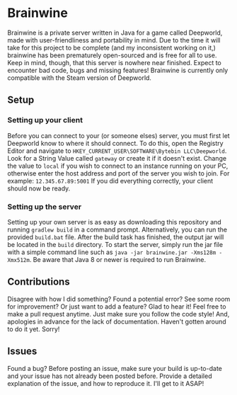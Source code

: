 # Brainwine

Brainwine is a private server written in Java for a game called Deepworld, made with user-friendliness and portability in mind.
Due to the time it will take for this project to be complete (and my inconsistent working on it,) brainwine has been prematurely open-sourced
and is free for all to use. Keep in mind, though, that this server is nowhere near finished. Expect to encounter bad code, bugs and missing features!
Brainwine is currently only compatible with the Steam version of Deepworld.

## Setup

### Setting up your client

Before you can connect to your (or someone elses) server, you must first let Deepworld know to where it should connect.
To do this, open the Registry Editor and navigate to `HKEY_CURRENT_USER\SOFTWARE\Bytebin LLC\Deepworld`.
Look for a String Value called `gateway` or create it if it doesn't exist. Change the value to `local` if you wish to connect to an instance running on your PC, otherwise
enter the host address and port of the server you wish to join. For example: `12.345.67.89:5001`
If you did everything correctly, your client should now be ready.

### Setting up the server

Setting up your own server is as easy as downloading this repository and running `gradlew build` in a command prompt.
Alternatively, you can run the provided `build.bat` file. After the build task has finished, the output jar will be located in the `build` directory.
To start the server, simply run the jar file with a simple command line such as `java -jar brainwine.jar -Xms128m -Xmx512m`.
Be aware that Java 8 or newer is required to run Brainwine.

## Contributions

Disagree with how I did something? Found a potential error? See some room for improvement? Or just want to add a feature?
Glad to hear it! Feel free to make a pull request anytime. Just make sure you follow the code style!
And, apologies in advance for the lack of documentation. Haven't gotten around to do it yet. Sorry!

## Issues

Found a bug? Before posting an issue, make sure your build is up-to-date and your issue has not already been posted before.
Provide a detailed explanation of the issue, and how to reproduce it. I'll get to it ASAP!